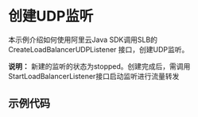 # 创建UDP监听

本示例介绍如何使用阿里云Java SDK调用SLB的 CreateLoadBalancerUDPListener 接口，创建UDP监听。

**说明：**
新建的监听的状态为stopped。创建完成后，需调用StartLoadBalancerListener接口启动监听进行流量转发


## 示例代码

```

```